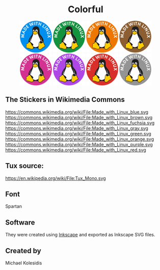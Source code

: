 <h1 align="center">Colorful</h1>
<div align="center">
    <img src="./Made_with_Linux_blue.svg" width="100px">
    <img src="./Made_with_Linux_green.svg" width="100px">
    <img src="./Made_with_Linux_orange.svg" width="100px">
    <img src="./Made_with_Linux_brown.svg" width="100px"><br>
    <img src="./Made_with_Linux_fuchsia.svg" width="100px">
    <img src="./Made_with_Linux_purple.svg" width="100px">
    <img src="./Made_with_Linux_red.svg" width="100px">
    <img src="./Made_with_Linux_gray.svg" width="100px">
</div>

## The Stickers in Wikimedia Commons
https://commons.wikimedia.org/wiki/File:Made_with_Linux_blue.svg<br>
https://commons.wikimedia.org/wiki/File:Made_with_Linux_brown.svg<br>
https://commons.wikimedia.org/wiki/File:Made_with_Linux_fuchsia.svg<br>
https://commons.wikimedia.org/wiki/File:Made_with_Linux_gray.svg<br>
https://commons.wikimedia.org/wiki/File:Made_with_Linux_green.svg<br>
https://commons.wikimedia.org/wiki/File:Made_with_Linux_orange.svg<br>
https://commons.wikimedia.org/wiki/File:Made_with_Linux_purple.svg<br>
https://commons.wikimedia.org/wiki/File:Made_with_Linux_red.svg<br>

## Tux source: 
https://en.wikipedia.org/wiki/File:Tux_Mono.svg

## Font
Spartan

## Software
They were created using [Inkscape](https://inkscape.org/) and exported as Inkscape SVG files.

## Created by
Michael Kolesidis